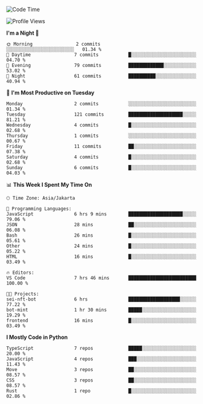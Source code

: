 <!--START_SECTION:waka-->
![Code Time](http://img.shields.io/badge/Code%20Time-1%2C704%20hrs%2053%20mins-blue)

![Profile Views](http://img.shields.io/badge/Profile%20Views-0-blue)

**I'm a Night 🦉** 

```text
🌞 Morning                2 commits           ░░░░░░░░░░░░░░░░░░░░░░░░░   01.34 % 
🌆 Daytime                7 commits           █░░░░░░░░░░░░░░░░░░░░░░░░   04.70 % 
🌃 Evening                79 commits          █████████████░░░░░░░░░░░░   53.02 % 
🌙 Night                  61 commits          ██████████░░░░░░░░░░░░░░░   40.94 % 
```
📅 **I'm Most Productive on Tuesday** 

```text
Monday                   2 commits           ░░░░░░░░░░░░░░░░░░░░░░░░░   01.34 % 
Tuesday                  121 commits         ████████████████████░░░░░   81.21 % 
Wednesday                4 commits           █░░░░░░░░░░░░░░░░░░░░░░░░   02.68 % 
Thursday                 1 commits           ░░░░░░░░░░░░░░░░░░░░░░░░░   00.67 % 
Friday                   11 commits          ██░░░░░░░░░░░░░░░░░░░░░░░   07.38 % 
Saturday                 4 commits           █░░░░░░░░░░░░░░░░░░░░░░░░   02.68 % 
Sunday                   6 commits           █░░░░░░░░░░░░░░░░░░░░░░░░   04.03 % 
```


📊 **This Week I Spent My Time On** 

```text
🕑︎ Time Zone: Asia/Jakarta

💬 Programming Languages: 
JavaScript               6 hrs 9 mins        ████████████████████░░░░░   79.06 % 
JSON                     28 mins             ██░░░░░░░░░░░░░░░░░░░░░░░   06.08 % 
Bash                     26 mins             █░░░░░░░░░░░░░░░░░░░░░░░░   05.61 % 
Other                    24 mins             █░░░░░░░░░░░░░░░░░░░░░░░░   05.22 % 
HTML                     16 mins             █░░░░░░░░░░░░░░░░░░░░░░░░   03.49 % 

🔥 Editors: 
VS Code                  7 hrs 46 mins       █████████████████████████   100.00 % 

🐱‍💻 Projects: 
sei-nft-bot              6 hrs               ███████████████████░░░░░░   77.22 % 
bot-mint                 1 hr 30 mins        █████░░░░░░░░░░░░░░░░░░░░   19.29 % 
frontend                 16 mins             █░░░░░░░░░░░░░░░░░░░░░░░░   03.49 % 
```

**I Mostly Code in Python** 

```text
TypeScript               7 repos             █████░░░░░░░░░░░░░░░░░░░░   20.00 % 
JavaScript               4 repos             ███░░░░░░░░░░░░░░░░░░░░░░   11.43 % 
Move                     3 repos             ██░░░░░░░░░░░░░░░░░░░░░░░   08.57 % 
CSS                      3 repos             ██░░░░░░░░░░░░░░░░░░░░░░░   08.57 % 
Rust                     1 repo              █░░░░░░░░░░░░░░░░░░░░░░░░   02.86 % 
```




<!--END_SECTION:waka-->
